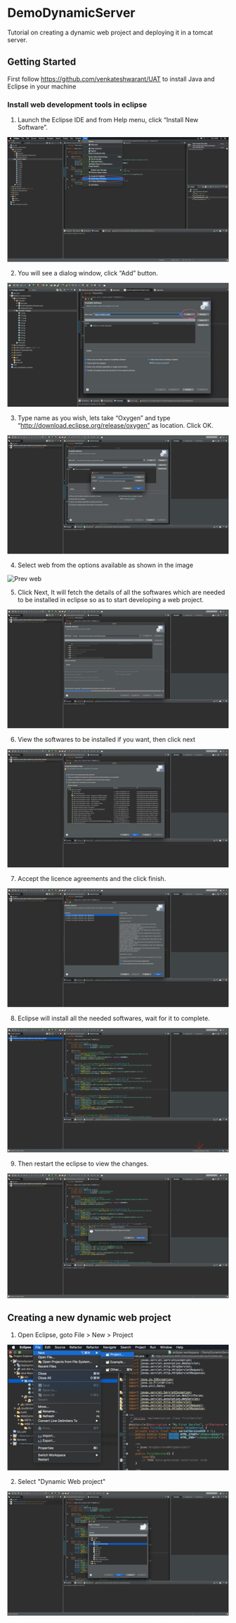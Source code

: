 # DemoDynamicServer
Tutorial on creating a dynamic web project and deploying it in a tomcat server.

## Getting Started

First follow https://github.com/venkateshwarant/UAT to install Java and Eclipse in your machine

### Install web development tools in eclipse

1) Launch the Eclipse IDE and from Help menu, click “Install New Software”.

![Install New Software](/src/images/13.png)

2) You will see a dialog window, click “Add” button.

![Web](/src/images/15.png)

3) Type name as you wish, lets take “Oxygen” and type “http://download.eclipse.org/release/oxygen” as location. Click OK.

![Prev web](/src/images/46.png)

4) Select web from the options available as shown in the image

![Prev web](/src/main/47.png)

5) Click Next, It will fetch the details of all the softwares which are needed to be installed in eclipse so as to start developing a web project.

![Prev web](/src/images/48.png)

6) View the softwares to be installed if you want, then click next

![Prev web](/src/images/49.png)

7) Accept the licence agreements and the click finish.

![Prev web](/src/images/50.png)

8) Eclipse will install all the needed softwares, wait for it to complete.

![Prev web](/src/images/51.png)

9) Then restart the eclipse to view the changes.

![Prev web](/src/images/52.png)

## Creating a new dynamic web project

1) Open Eclipse, goto File > New > Project

![create web project](/src/images/53.png)

2) Select "Dynamic Web project"

![create web project](/src/images/54.png)

